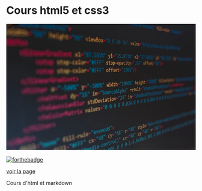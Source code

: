 # Cours html5 et css3

![cover](./asset/balisessemantiques.webp)


[![forthebadge](https://forthebadge.com/images/featured/featured-uses-html.svg)](https://forthebadge.com)

[voir la page](https://github.com/Chemsse952/projet-html)

Cours d'html et markdown